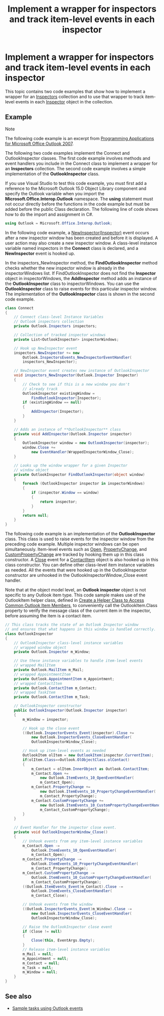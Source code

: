 ﻿---
title: Implement a wrapper for inspectors and track item-level events in each inspector
TOCTitle: Implement a wrapper for inspectors and track item-level events in each inspector
ms:assetid: 8021dd2b-c36c-492b-b281-783e85140ad8
ms:mtpsurl: https://msdn.microsoft.com/en-us/library/Ff184620(v=office.15)
ms:contentKeyID: 55119854
ms.date: 07/24/2014
mtps_version: v=office.15
---

# Implement a wrapper for inspectors and track item-level events in each inspector

This topic contains two code examples that show how to implement a wrapper for an [Inspectors](https://msdn.microsoft.com/en-us/library/bb623458\(v=office.15\)) collection and to use that wrapper to track item-level events in each [Inspector](https://msdn.microsoft.com/en-us/library/bb647744\(v=office.15\)) object in the collection.

## Example

> [!NOTE] 
> The following code example is an excerpt from [Programming Applications for Microsoft Office Outlook 2007](https://www.amazon.com/gp/product/0735622493?ie=UTF8&tag=msmsdn-20&linkCode=as2&camp=1789&creative=9325&creativeASIN=0735622493).

The following two code examples implement the Connect and OutlookInspector classes. The first code example involves methods and event handlers you include in the Connect class to implement a wrapper for an **Inspectors** collection. The second code example involves a simple implementation of the **OutlookInspector** class.

If you use Visual Studio to test this code example, you must first add a reference to the Microsoft Outlook 15.0 Object Library component and specify the Outlook variable when you import the **Microsoft.Office.Interop.Outlook** namespace. The **using** statement must not occur directly before the functions in the code example but must be added before the public Class declaration. The following line of code shows how to do the import and assignment in C\#.

```csharp
using Outlook = Microsoft.Office.Interop.Outlook;
```

In the following code example, a [NewInspector(Inspector)](https://msdn.microsoft.com/en-us/library/bb610594\(v=office.15\)) event occurs after a new inspector window has been created and before it is displayed. A user action may also create a new inspector window. A class-level instance variable named inspectors in the **Connect** class is declared, and a **NewInspector** event is hooked up. 

In the inspectors\_NewInspector method, the **FindOutlookInspector** method checks whether the new inspector window is already in the inspectorWindows list. If FindOutlookInspector does not find the **Inspector** object in inspectorWindows, the **AddInspector** method adds an instance of the **OutlookInspector** class to inspectorWindows. You can use the **OutlookInspector** class to raise events for this particular inspector window. The implementation of the **OutlookInspector** class is shown in the second code example.

```csharp
class Connect
{
    // Connect class-level Instance Variables
    // Outlook inspectors collection
    private Outlook.Inspectors inspectors;

    // Collection of tracked inspector windows              
    private List<OutlookInspector> inspectorWindows;    

    // Hook up NewInspector event
    inspectors.NewInspector += new 
        Outlook.InspectorsEvents_NewInspectorEventHandler(
        inspectors_NewInspector);

    // NewInspector event creates new instance of OutlookInspector
    void inspectors_NewInspector(Outlook.Inspector Inspector)
    {
        // Check to see if this is a new window you don't
        // already track
        OutlookInspector existingWindow = 
            FindOutlookInspector(Inspector);
        if (existingWindow == null)
        {
            AddInspector(Inspector);
        }
    }

    // Adds an instance of **OutlookInspector** class
    private void AddInspector(Outlook.Inspector inspector)
    {
        OutlookInspector window = new OutlookInspector(inspector);
        window.Close +=
            new EventHandler(WrappedInspectorWindow_Close);
    }

    // Looks up the window wrapper for a given Inspector 
    // window object
    private OutlookInspector FindOutlookInspector(object window)
    {
        foreach (OutlookInspector inspector in inspectorWindows)
        {
            if (inspector.Window == window)
            {
                return inspector;
            }
        }
        return null;
    }
}
```

The following code example is an implementation of the **OutlookInspector** class. This class is used to raise events for the inspector window from the preceding code example. Multiple inspector windows can be open simultaneously. Item-level events such as [Open](https://msdn.microsoft.com/en-us/library/bb644296\(v=office.15\)), [PropertyChange](https://msdn.microsoft.com/en-us/library/bb647794\(v=office.15\)), and [CustomPropertyChange](https://msdn.microsoft.com/en-us/library/bb645015\(v=office.15\)) are tracked by hooking them up in this class constructor. A [Close](https://msdn.microsoft.com/en-us/library/bb645009\(v=office.15\)) event for a [ContactItem](https://msdn.microsoft.com/en-us/library/bb644956\(v=office.15\)) object is also hooked up in this class constructor. You can define other class-level item instance variables as needed. All the events that were hooked up in the OutlookInspector constructor are unhooked in the OutlookInspectorWindow\_Close event handler.

Note that at the object model level, an **Outlook inspector** object is not specific to any Outlook item type. This code sample makes use of the OutlookItem helper class, defined in [Create a Helper Class to Access Common Outlook Item Members](how-to-create-a-helper-class-to-access-common-outlook-item-members.md), to conveniently call the OutlookItem.Class property to verify the message class of the current item in the inspector, before assuming the item is a contact item.

```csharp
// This class tracks the state of an Outlook Inspector window 
// and ensures that what happens in this window is handled correctly.
class OutlookInspector
{
    // OutlookInspector class-level instance variables 
    // wrapped window object
    private Outlook.Inspector m_Window;             

    // Use these instance variables to handle item-level events
    // wrapped MailItem
    private Outlook.MailItem m_Mail;    
    // wrapped AppointmentItem        
    private Outlook.AppointmentItem m_Appointment;  
    // wrapped ContactItem
    private Outlook.ContactItem m_Contact;
    // wrapped TaskItem      
    private Outlook.ContactItem m_Task;             

    // OutlookInspector constructor
    public OutlookInspector(Outlook.Inspector inspector)
    {
        m_Window = inspector;

        // Hook up the close event
        ((Outlook.InspectorEvents_Event)inspector).Close +=
            new Outlook.InspectorEvents_CloseEventHandler(
            OutlookInspectorWindow_Close);

        // Hook up item-level events as needed
        OutlookItem olItem = new OutlookItem(inspector.CurrentItem);
        if(olItem.Class==Outlook.OlObjectClass.olContact)
        {
            m_Contact = olItem.InnerObject as Outlook.ContactItem;
            m_Contact.Open +=
                new Outlook.ItemEvents_10_OpenEventHandler(
                m_Contact_Open);
            m_Contact.PropertyChange +=
                new Outlook.ItemEvents_10_PropertyChangeEventHandler(
                m_Contact_PropertyChange);
            m_Contact.CustomPropertyChange +=
                new Outlook.ItemEvents_10_CustomPropertyChangeEventHandler(
                m_Contact_CustomPropertyChange);
        }
    }

    // Event Handler for the inspector close event.
    private void OutlookInspectorWindow_Close()
    {
        // Unhook events from any item-level instance variables
        m_Contact.Open -= 
            Outlook.ItemEvents_10_OpenEventHandler(
            m_Contact_Open);
        m_Contact.PropertyChange -= 
            Outlook.ItemEvents_10_PropertyChangeEventHandler(
            m_Contact_PropertyChange);
        m_Contact.CustomPropertyChange -= 
            Outlook.ItemEvents_10_CustomPropertyChangeEventHandler(
            m_Contact_CustomPropertyChange);
        ((Outlook.ItemEvents_Event)m_Contact).Close -= 
            Outlook.ItemEvents_CloseEventHandler(
            m_Contact_Close);

        // Unhook events from the window
        ((Outlook.InspectorEvents_Event)m_Window).Close -=
            new Outlook.InspectorEvents_CloseEventHandler(
            OutlookInspectorWindow_Close);

        // Raise the OutlookInspector close event
        if (Close != null)
        {
            Close(this, EventArgs.Empty);
        }
        // Release item-level instance variables
        m_Mail = null;
        m_Appointment = null;
        m_Contact = null;
        m_Task = null;
        m_Window = null;
    }
}
```

## See also

- [Sample tasks using Outlook events](sample-tasks-using-outlook-events.md)

